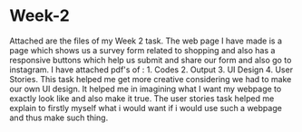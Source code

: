 # Week-2
Attached are the files of my Week 2 task. The web page I have made is a page which shows us a survey form related to shopping and also has a responsive buttons which help us submit and share our form and also go to instagram. I have attached pdf's of : 1. Codes 2. Output 3. UI Design 4. User Stories. This task helped me get more creative considering we had to make our own UI design. It helped me in imagining what I want my webpage to exactly look like and also make it true. The user stories task helped me explain to firstly myself what i would want if i would use such a webpage and thus make such thing.
